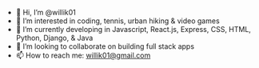 - 👋 Hi, I’m @willik01
- 👀 I’m interested in coding, tennis, urban hiking & video games
- 🌱 I’m currently developing in Javascript, React.js, Express, CSS, HTML, Python, Django, & Java
- 💞️ I’m looking to collaborate on building full stack apps
- 📫 How to reach me: willik01@gmail.com
<!---

willik01/willik01 is a ✨ special ✨ repository because its `README.md` (this file) appears on your GitHub profile.
You can click the Preview link to take a look at your changes.
--->
